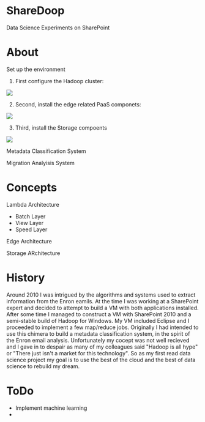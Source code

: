 # ShareDoop
Data Science Experiments on SharePoint

About
======

Set up the environment

1.  First configure the Hadoop cluster:
<a href="https://portal.azure.com/#create/Microsoft.Template/uri/https%3A%2F%2Fraw.githubusercontent.com%2Foldgittroy%2FShareDoop%2Fmaster%2FAzureHDITemplate.json" target="_blank">
    <img src="http://azuredeploy.net/deploybutton.png"/>
</a>

2.  Second, install the edge related PaaS componets:
<a href="https://portal.azure.com/#create/Microsoft.Template/uri/https%3A%2F%2Fraw.githubusercontent.com%2Foldgittroy%2FShareDoop%2Fmaster%2FAzureHDITemplate.json" target="_blank">
    <img src="http://azuredeploy.net/deploybutton.png"/>
</a>

3.  Third, install the Storage compoents
<a ref="https://portal.azure.com/#create/Microsoft.Template/uri/https%3A%2F%2Fraw.githubusercontent.com%2Foldgittroy%2FShareDoop%2Fmaster%2FAzureHDITemplate.json" target="_blank">
    <img src="http://azuredeploy.net/deploybutton.png"/>
</a>



Metadata Classification System


Migration Analyisis System


Concepts
=========

Lambda Architecture

*  Batch Layer
*  View Layer
*  Speed Layer

Edge Architecture

Storage ARchitecture


History
=======
Around 2010 I was intrigued by the algorithms and systems used to extract information from the Enron eamils.  At the time I was working at a SharePoint expert and decided to attempt to build a VM with both applications installed.  After some time I managed to construct a VM with SharePoint 2010 and a semi-stable build of Hadoop for Windows.  My VM included Eclipse and I proceeded to implement a few map/reduce jobs.  Originally I had intended to use this chimera to build a metadata classification system, in the spirit of the Enron email analysis.  Unfortunately my cocept was not well recieved and I gave in to despair as many of my colleagues said "Hadoop is all hype" or "There just isn't a market for this technology".  So as my first read data science project my goal is to use the best of the cloud and the best of data science to rebuild my dream.


ToDo
=====
* Implement machine learning 
* 